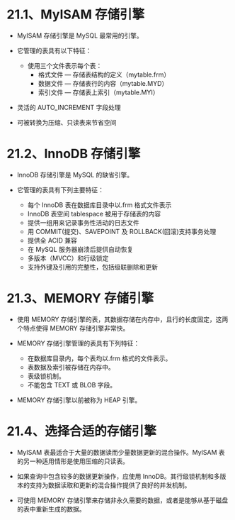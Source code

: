 # 21.1、MyISAM 存储引擎

* MyISAM 存储引擎是 MySQL 最常用的引擎。

* 它管理的表具有以下特征：

    * 使用三个文件表示每个表：
        * 格式文件 — 存储表结构的定义（mytable.frm）
        * 数据文件 — 存储表行的内容（mytable.MYD）
        * 索引文件 — 存储表上索引（mytable.MYI）

* 灵活的 AUTO_INCREMENT 字段处理
* 可被转换为压缩、只读表来节省空间

# 21.2、InnoDB 存储引擎
* InnoDB 存储引擎是 MySQL 的缺省引擎。
* 它管理的表具有下列主要特征：

    * 每个 InnoDB 表在数据库目录中以.frm 格式文件表示
    * InnoDB 表空间 tablespace 被用于存储表的内容
    * 提供一组用来记录事务性活动的日志文件
    * 用 COMMIT(提交)、SAVEPOINT 及 ROLLBACK(回滚)支持事务处理
    * 提供全 ACID 兼容
    * 在 MySQL 服务器崩溃后提供自动恢复
    * 多版本（MVCC）和行级锁定
    * 支持外键及引用的完整性，包括级联删除和更新

# 21.3、MEMORY 存储引擎

* 使用 MEMORY 存储引擎的表，其数据存储在内存中，且行的长度固定，这两个特点使得 MEMORY 存储引擎非常快。

* MEMORY 存储引擎管理的表具有下列特征：
    * 在数据库目录内，每个表均以.frm 格式的文件表示。
    * 表数据及索引被存储在内存中。
    * 表级锁机制。
    * 不能包含 TEXT 或 BLOB 字段。

* MEMORY 存储引擎以前被称为 HEAP 引擎。


# 21.4、选择合适的存储引擎

* MyISAM 表最适合于大量的数据读而少量数据更新的混合操作。MyISAM 表的另一种适用情形是使用压缩的只读表。

* 如果查询中包含较多的数据更新操作，应使用 InnoDB。其行级锁机制和多版本的支持为数据读取和更新的混合操作提供了良好的并发机制。

* 可使用 MEMORY 存储引擎来存储非永久需要的数据，或者是能够从基于磁盘的表中重新生成的数据。

